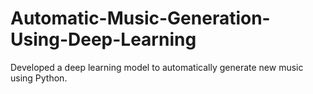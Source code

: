 # Automatic-Music-Generation-Using-Deep-Learning
Developed a deep learning model to automatically generate new music using Python.
